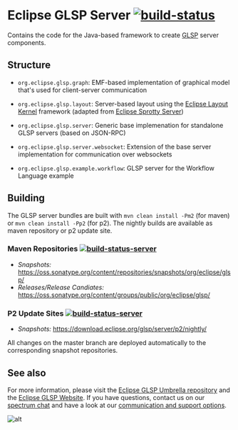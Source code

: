 # Eclipse GLSP Server [![build-status](https://img.shields.io/jenkins/build?jobUrl=https%3A%2F%2Fci.eclipse.org%2Fglsp%2Fjob%2Feclipse-glsp%2Fjob%2Fglsp-server%2Fjob%2Fmaster%2F)](https://ci.eclipse.org/glsp/job/eclipse-glsp/job/glsp-server/job/master/)

Contains the code for the Java-based framework to create [GLSP](https://github.com/eclipse-glsp/glsp) server components.

## Structure
- `org.eclipse.glsp.graph`: EMF-based implementation of graphical model that's used for client-server communication
- `org.eclipse.glsp.layout`: Server-based layout using the [Eclipse Layout Kernel](https://www.eclipse.org/elk/) framework (adapted from [Eclipse Sprotty Server](https://www.github.com/eclipse/sprotty-server))
- `org.eclipse.glsp.server`: Generic base implemenation for standalone GLSP servers (based on JSON-RPC)
- `org.eclipse.glsp.server.websocket`: Extension of the base server implementation for communication over websockets


- `org.eclipse.glsp.example.workflow`: GLSP server for the Workflow Language example

## Building

The GLSP server bundles are built with `mvn clean install -Pm2` (for maven) or `mvn clean install -Pp2` (for p2). The nightly builds are available as maven repository or p2 update site.

### Maven Repositories [![build-status-server](https://img.shields.io/jenkins/build?jobUrl=https://ci.eclipse.org/glsp/job/deploy-m2-glsp-server/&label=publish)](https://ci.eclipse.org/glsp/job/deploy-m2-glsp-server/)

- <i>Snapshots: </i> https://oss.sonatype.org/content/repositories/snapshots/org/eclipse/glsp/
- <i>Releases/Release Candiates: </i> https://oss.sonatype.org/content/groups/public/org/eclipse/glsp/

### P2 Update Sites   [![build-status-server](https://img.shields.io/jenkins/build?jobUrl=https://ci.eclipse.org/glsp/job/deploy-p2-glsp-server/&label=publish)](https://ci.eclipse.org/glsp/job/deploy-p2-glsp-server/)
- <i>Snapshots: </i> https://download.eclipse.org/glsp/server/p2/nightly/

All changes on the master branch are deployed automatically to the corresponding snapshot repositories.

## See also
For more information, please visit the [Eclipse GLSP Umbrella repository](https://github.com/eclipse-glsp/glsp) and the [Eclipse GLSP Website](https://www.eclipse.org/glsp/). If you have questions, contact us on our [spectrum chat](https://spectrum.chat/glsp/) and have a look at our [communication and support options](https://www.eclipse.org/glsp/contact/).

![alt](https://www.eclipse.org/glsp/images/diagramanimated.gif)
